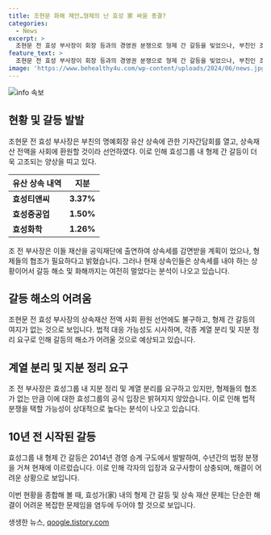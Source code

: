 ```yaml
---
title: 조현문 화해 제안…형제의 난 효성 家 싸움 종결?
categories:
  - News
excerpt: >
  조현문 전 효성 부사장이 회장 등과의 경영권 분쟁으로 형제 간 갈등을 빚었으나, 부친인 조석래 명예회장으로부터 받은 상속재산을 전액 사회에 환원하겠다 선언했다. 형제 간 갈등 해소와 공익 재단 출연 의사를 밝히며, 계열 분리 및 지분 정리 요구 등 추가 쟁점도 논의됐다. 하지만 형제 간 갈등과 법정 다툼 가능성 높다는 관측도 있으며, 조현문 전 부사장은 일부 지분 보유하고 계열 분리 요구하는 방식으로 형제들의 협조를 요청 중이다. 효성그룹은 공식적인 반응은 아직 없으나, 재계에서는 법적 분쟁 가능성 높다는 분석이 제기되고 있다.
feature_text: >
  조현문 전 효성 부사장이 회장 등과의 경영권 분쟁으로 형제 간 갈등을 빚었으나, 부친인 조석래 명예회장으로부터 받은 상속재산을 전액 사회에 환원하겠다 선언했다. 형제 간 갈등 해소와 공익 재단 출연 의사를 밝히며, 계열 분리 및 지분 정리 요구 등 추가 쟁점도 논의됐다. 하지만 형제 간 갈등과 법정 다툼 가능성 높다는 관측도 있으며, 조현문 전 부사장은 일부 지분 보유하고 계열 분리 요구하는 방식으로 형제들의 협조를 요청 중이다. 효성그룹은 공식적인 반응은 아직 없으나, 재계에서는 법적 분쟁 가능성 높다는 분석이 제기되고 있다.
image: 'https://www.behealthy4u.com/wp-content/uploads/2024/06/news.jpg'
---
```


<p><img src="https://www.behealthy4u.com/wp-content/uploads/2024/06/news.jpg" alt="info 속보" /></p>

<h2 data-ke-size="size26">현황 및 갈등 발발</h2>

<p data-ke-size="size16">조현문 전 효성 부사장은 부친의 명예회장 유산 상속에 관한 기자간담회를 열고, 상속재산 전액을 사회에 환원할 것이라 선언하였다. 이로 인해 효성그룹 내 형제 간 갈등이 더욱 고조되는 양상을 띠고 있다.</p>

<table>
    <thead>
        <tr>
            <th>유산 상속 내역</th>
            <th>지분</th>
        </tr>
    </thead>
    <tbody>
        <tr>
            <td><b>효성티앤씨</b></td>
            <td style="text-align: center; height: 17px;"><b>3.37%</b></td>
        </tr>
        <tr>
            <td><b>효성중공업</b></td>
            <td style="text-align: center; height: 17px;"><b>1.50%</b></td>
        </tr>
        <tr>
            <td><b>효성화학</b></td>
            <td style="text-align: center; height: 17px;"><b>1.26%</b></td>
        </tr>
    </tbody>
</table>

<p data-ke-size="size16">조 전 부사장은 이들 재산을 공익재단에 출연하여 상속세를 감면받을 계획이 었으나, 형제들의 협조가 필요하다고 밝혔습니다. 그러나 현재 상속인들은 상속세를 내야 하는 상황이어서 갈등 해소 및 화해까지는 여전히 멀었다는 분석이 나오고 있습니다.</p>

<h2 data-ke-size="size26">갈등 해소의 어려움</h2>

<p data-ke-size="size16">조현문 전 효성 부사장의 상속재산 전액 사회 환원 선언에도 불구하고, 형제 간 갈등의 여지가 없는 것으로 보입니다. 법적 대응 가능성도 시사하며, 각종 계열 분리 및 지분 정리 요구로 인해 갈등의 해소가 어려울 것으로 예상되고 있습니다.</p>

<h2 data-ke-size="size26">계열 분리 및 지분 정리 요구</h2>

<p data-ke-size="size16">조 전 부사장은 효성그룹 내 지분 정리 및 계열 분리를 요구하고 있지만, 형제들의 협조가 없는 만큼 이에 대한 효성그룹의 공식 입장은 밝혀지지 않았습니다. 이로 인해 법적 분쟁을 택할 가능성이 상대적으로 높다는 분석이 나오고 있습니다.</p>

<h2 data-ke-size="size26">10년 전 시작된 갈등</h2>

<p data-ke-size="size16">효성그룹 내 형제 간 갈등은 2014년 경영 승계 구도에서 발발하여, 수년간의 법정 분쟁을 거쳐 현재에 이르렀습니다. 이로 인해 각자의 입장과 요구사항이 상충되며, 해결이 어려운 상황으로 보입니다.</p>

<p data-ke-size="size16">이번 현황을 종합해 볼 때, 효성가(家) 내의 형제 간 갈등 및 상속 재산 문제는 단순한 해결이 어려운 복잡한 문제임을 염두에 두어야 할 것으로 보입니다.</p>
생생한 뉴스, <a href="https://qoogle.tistory.com" rel="dofollow">qoogle.tistory.com</a>



